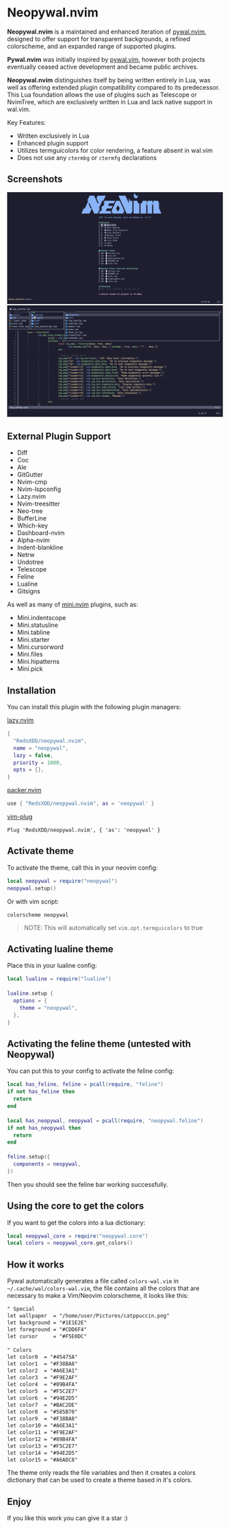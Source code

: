 # Neopywal.nvim

**Neopywal.nvim** is a maintained and enhanced iteration of [pywal.nvim](https://github.com/AlphaTechnolog/pywal.nvim), designed to offer support for transparent backgrounds, a refined colorscheme, and an expanded range of supported plugins.

**Pywal.nvim** was initially inspired by [pywal.vim](https://github.com/dylanaraps/wal.vim), however both projects eventually ceased active development and became public archives.

**Neopywal.nvim** distinguishes itself by being written entirely in Lua, was well as offering extended plugin compatibility compared to its predecessor. This Lua foundation allows the use of plugins such as Telescope or NvimTree, which are exclusively written in Lua and lack native support in wal.vim.

Key Features:
- Written exclusively in Lua
- Enhanced plugin support
- Utilizes termguicolors for color rendering, a feature absent in wal.vim
- Does not use any `ctermbg` or `ctermfg` declarations

## Screenshots

![01](./.screenshots/01.png)
![02](./.screenshots/02.png)

## External Plugin Support

- Diff
- Coc
- Ale
- GitGutter
- Nvim-cmp
- Nvim-lspconfig
- Lazy.nvim
- Nvim-treesitter
- Neo-tree
- BufferLine
- Which-key
- Dashboard-nvim
- Alpha-nvim
- Indent-blankline
- Netrw
- Undotree
- Telescope
- Feline
- Lualine
- Gitsigns

As well as many of [mini.nvim](https://github.com/echasnovski/mini.nvim) plugins, such as:
- Mini.indentscope
- Mini.statusline
- Mini.tabline
- Mini.starter
- Mini.cursorword
- Mini.files
- Mini.hipatterns
- Mini.pick

## Installation

You can install this plugin with the following plugin managers:

[lazy.nvim](https://github.com/folke/lazy.nvim)
```lua
{
  "RedsXDD/neopywal.nvim",
  name = "neopywal",
  lazy = false,
  priority = 1000,
  opts = {},
}
```

[packer.nvim](https://github.com/wbthomason/packer.nvim)
```lua
use { "RedsXDD/neopywal.nvim", as = 'neopywal' }
```

[vim-plug](https://github.com/junegunn/vim-plug)
```vim
Plug 'RedsXDD/neopywal.nvim', { 'as': 'neopywal' }
```

## Activate theme

To activate the theme, call this in your neovim config:

```lua
local neopywal = require("neopywal")
neopywal.setup()
```

Or with vim script:

```vim
colorscheme neopywal
```

> NOTE: This will automatically set `vim.opt.termguicolors` to true

## Activating lualine theme

Place this in your lualine config:

```lua
local lualine = require("lualine")

lualine.setup {
  options = {
    theme = "neopywal",
  },
}
```

## Activating the feline theme (untested with Neopywal)

You can put this to your config to activate the feline config:

```lua
local has_feline, feline = pcall(require, "feline")
if not has_feline then
  return
end

local has_neopywal, neopywal = pcall(require, "neopywal.feline")
if not has_neopywal then
  return
end

feline.setup({
  components = neopywal,
})
```

Then you should see the feline bar working successfully.

## Using the core to get the colors

If you want to get the colors into a lua dictionary:

```lua
local neopywal_core = require("neopywal.core")
local colors = neopywal_core.get_colors()
```

## How it works

Pywal automatically generates a file called `colors-wal.vim` in
`~/.cache/wal/colors-wal.vim`, the file contains all the colors that are necessary
to make a Vim/Neovim colorscheme, it looks like this:

```vim
" Special
let wallpaper  = "/home/user/Pictures/catppuccin.png"
let background = "#1E1E2E"
let foreground = "#CDD6F4"
let cursor     = "#F5E0DC"

" Colors
let color0  = "#45475A"
let color1  = "#F38BA8"
let color2  = "#A6E3A1"
let color3  = "#F9E2AF"
let color4  = "#89B4FA"
let color5  = "#F5C2E7"
let color6  = "#94E2D5"
let color7  = "#BAC2DE"
let color8  = "#585B70"
let color9  = "#F38BA8"
let color10 = "#A6E3A1"
let color11 = "#F9E2AF"
let color12 = "#89B4FA"
let color13 = "#F5C2E7"
let color14 = "#94E2D5"
let color15 = "#A6ADC8"
```

The theme only reads the file variables and then it creates a colors dictionary that
can be used to create a theme based in it's colors.

## Enjoy

If you like this work you can give it a star :)

